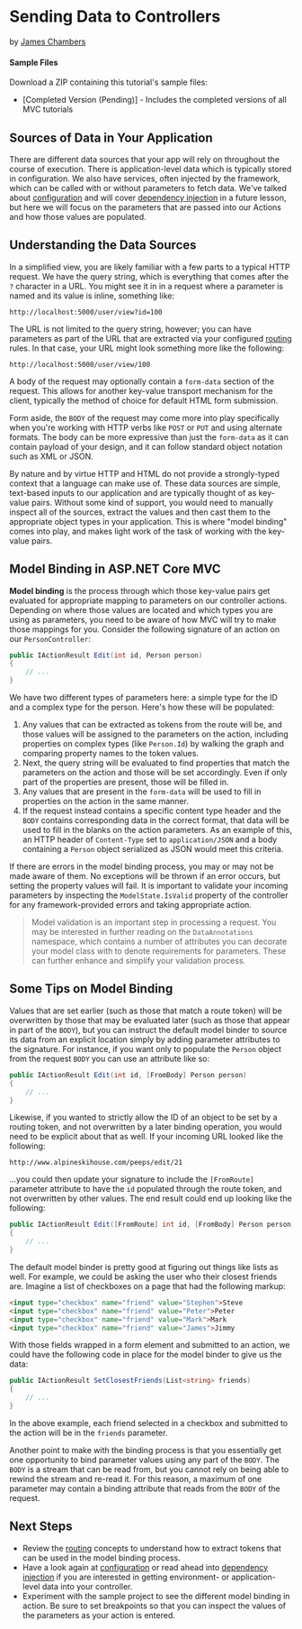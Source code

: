 # Sending Data to Controllers
by [James Chambers](http://jameschambers.com)

#### Sample Files
Download a ZIP containing this tutorial's sample files:
- [Completed Version (Pending)] - Includes the completed versions of all MVC tutorials

## Sources of Data in Your Application
There are different data sources that your app will rely on throughout the course of execution. There is application-level data which is typically stored in configuration. We also have services, often injected by the framework, which can be called with or without parameters to fetch data. We've talked about [configuration](configuration.md) and will cover [dependency injection](controller-dependencies.md) in a future lesson, but here we will focus on the parameters that are passed into our Actions and how those values are populated.  

## Understanding the Data Sources
In a simplified view, you are likely familiar with a few parts to a typical HTTP request. We have the query string, which is everything that comes after the `?` character in a URL. You might see it in in a request where a parameter is named and its value is inline, something like:

    http://localhost:5000/user/view?id=100

The URL is not limited to the query string, however; you can have parameters as part of the URL that are extracted via your configured [routing](routing.md) rules. In that case, your URL might look something more like the following:

    http://localhost:5000/user/view/100

A body of the request may optionally contain a `form-data` section of the request. This allows for another key-value transport mechanism for the client, typically the method of choice for default HTML form submission.

Form aside, the `BODY` of the request may come more into play specifically when you're working with HTTP verbs like `POST` or `PUT` and using alternate formats. The body can be more expressive than just the `form-data` as it can contain payload of your design, and it can follow standard object notation such as XML or JSON.

By nature and by virtue HTTP and HTML do not provide a strongly-typed context that a language can make use of. These data sources are simple, text-based inputs to our application and are typically thought of as key-value pairs. Without some kind of support, you would need to manually inspect all of the sources, extract the values and then cast them to the appropriate object types in your application. This is where "model binding" comes into play, and makes light work of the task of working with the key-value pairs. 

## Model Binding in ASP.NET Core MVC
**Model binding** is the process through which those key-value pairs get evaluated for appropriate mapping to parameters on our controller actions. Depending on where those values are located and which types you are using as parameters, you need to be aware of how MVC will try to make those mappings for you. Consider the following signature of an action on our `PersonController`:

```c#
public IActionResult Edit(int id, Person person)
{
    // ...
}
```

We have two different types of parameters here: a simple type for the ID and a complex type for the person. Here's how these will be populated:

 1. Any values that can be extracted as tokens from the route will be, and those values will be assigned to the parameters on the action, including properties on complex types (like `Person.Id`) by walking the graph and comparing property names to the token values. 
 2. Next, the query string will be evaluated to find properties that match the parameters on the action and those will be set accordingly.  Even if only part of the properties are present, those will be filled in.
 3. Any values that are present in the `form-data` will be used to fill in properties on the action in the same manner.
 4. If the request instead contains a specific content type header and the `BODY` contains corresponding data in the correct format, that data will be used to fill in the blanks on the action parameters. As an example of this, an HTTP header of `Content-Type` set to `application/JSON` and a body containing a `Person` object serialized as JSON would meet this criteria.

If there are errors in the model binding process, you may or may not be made aware of them. No exceptions will be thrown if an error occurs, but setting the property values will fail.  It is important to validate your incoming parameters by inspecting the `ModelState.IsValid` property of the controller for any framework-provided errors and taking appropriate action.

> Model validation is an important step in processing a request. You may be interested in further reading on the `DataAnnotations` namespace, which contains a number of attributes you can decorate your model class with to denote requirements for parameters. These can further enhance and simplify your validation process. 

## Some Tips on Model Binding

Values that are set earlier (such as those that match a route token) will be overwritten by those that may be evaluated later (such as those that appear in part of the `BODY`), but you can instruct the default model binder to source its data from an explicit location simply by adding parameter attributes to the signature. For instance, if you want only to populate the `Person` object from the request `BODY` you can use an attribute like so:

```c#
public IActionResult Edit(int id, [FromBody] Person person)
{
    // ...
}
```

Likewise, if you wanted to strictly allow the ID of an object to be set by a routing token, and not overwritten by a later binding operation, you would need to be explicit about that as well. If your incoming URL looked like the following:

    http://www.alpineskihouse.com/peeps/edit/21

...you could then update your signature to include the `[FromRoute]` parameter attribute to have the `id` populated through the route token, and not overwritten by other values.  The end result could end up looking like the following:

```c#
public IActionResult Edit([FromRoute] int id, [FromBody] Person person)
{
    // ...
}
```

The default model binder is pretty good at figuring out things like lists as well. For example, we could be asking the user who their closest friends are. Imagine a list of checkboxes on a page that had the following markup:

```html
<input type="checkbox" name="friend" value="Stephen">Steve
<input type="checkbox" name="friend" value="Peter">Peter
<input type="checkbox" name="friend" value="Mark">Mark
<input type="checkbox" name="friend" value="James">Jimmy
```

With those fields wrapped in a form element and submitted to an action, we could have the following code in place for the model binder to give us the data:

```c#
public IActionResult SetClosestFriends(List<string> friends)
{
    // ...
}
```

In the above example, each friend selected in a checkbox and submitted to the action will be in the `friends` parameter.

Another point to make with the binding process is that you essentially get one opportunity to bind parameter values using any part of the `BODY`. The `BODY` is a stream that can be read from, but you cannot rely on being able to rewind the stream and re-read it. For this reason, a maximum of one parameter may contain a binding attribute that reads from the `BODY` of the request.

## Next Steps

 - Review the [routing](routing.md) concepts to understand how to extract tokens that can be used in the model binding process.
 - Have a look again at [configuration](configuration.md) or read ahead into [dependency injection](controller-dependencies.md) if you are interested in getting environment- or application-level data into your controller.
 - Experiment with the sample project to see the different model binding in action. Be sure to set breakpoints so that you can inspect the values of the parameters as your action is entered.



